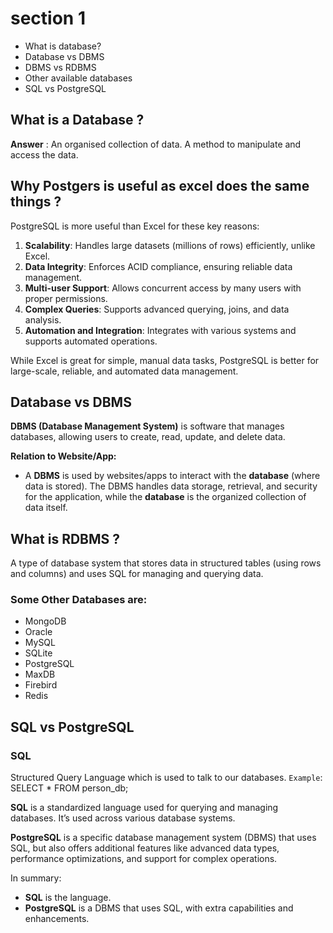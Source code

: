 # section 1
- What is database?
- Database vs DBMS
- DBMS vs RDBMS
- Other available databases
- SQL vs PostgreSQL

## What is a Database ?

**Answer** : An organised collection of data.
A method to manipulate and access the data.

## Why Postgers is useful as excel does the same things ?

PostgreSQL is more useful than Excel for these key reasons:

1. **Scalability**: Handles large datasets (millions of rows) efficiently, unlike Excel.
2. **Data Integrity**: Enforces ACID compliance, ensuring reliable data management.
3. **Multi-user Support**: Allows concurrent access by many users with proper permissions.
4. **Complex Queries**: Supports advanced querying, joins, and data analysis.
5. **Automation and Integration**: Integrates with various systems and supports automated operations.

While Excel is great for simple, manual data tasks, PostgreSQL is better for large-scale, reliable, and automated data management.

## Database vs DBMS

**DBMS (Database Management System)** is software that manages databases, allowing users to create, read, update, and delete data. 

**Relation to Website/App:**
- A **DBMS** is used by websites/apps to interact with the **database** (where data is stored). The DBMS handles data storage, retrieval, and security for the application, while the **database** is the organized collection of data itself.

## What is RDBMS ?

A type of database system that stores data in structured tables (using rows and columns) and uses SQL for managing and querying data.

### Some Other Databases are:

- MongoDB
- Oracle
- MySQL
- SQLite
- PostgreSQL
- MaxDB
- Firebird
- Redis

## SQL vs PostgreSQL

### SQL

Structured Query Language which is used to talk to our databases.
`Example`: SELECT * FROM person_db;

**SQL** is a standardized language used for querying and managing databases. It’s used across various database systems.

**PostgreSQL** is a specific database management system (DBMS) that uses SQL, but also offers additional features like advanced data types, performance optimizations, and support for complex operations. 

In summary:
- **SQL** is the language.
- **PostgreSQL** is a DBMS that uses SQL, with extra capabilities and enhancements.

